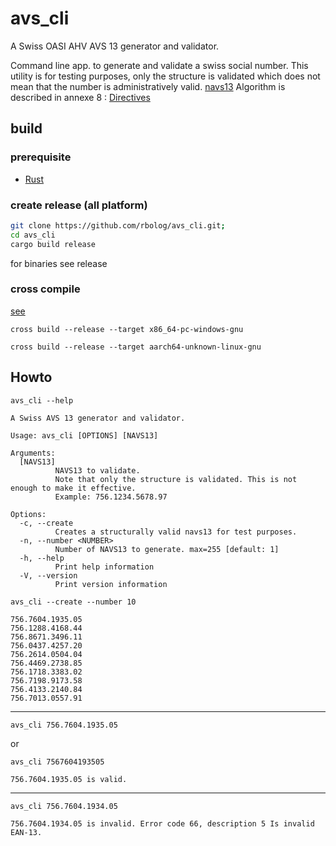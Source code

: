 # avs_cli
A Swiss OASI AHV AVS 13 generator and validator.

Command line app. to generate and validate a swiss social number.
This utility is for testing purposes, only the structure is validated which does not mean
that the number is administratively valid.
[navs13](https://www.zas.admin.ch/zas/fr/home/partenaires-et-institutions-/navs13.html)
Algorithm is described in annexe 8 :
[Directives](https://sozialversicherungen.admin.ch/fr/d/6938#)

## build

### prerequisite
* [Rust](https://www.rust-lang.org/tools/install)

### create release (all platform)
```sh
git clone https://github.com/rbolog/avs_cli.git;
cd avs_cli
cargo build release
```

for binaries see release

### cross compile

[see](https://github.com/cross-rs/cross) 

`cross build --release --target x86_64-pc-windows-gnu`

`cross build --release --target aarch64-unknown-linux-gnu`

## Howto

```shell
avs_cli --help
```

```text
A Swiss AVS 13 generator and validator.

Usage: avs_cli [OPTIONS] [NAVS13]

Arguments:
  [NAVS13]
          NAVS13 to validate.
          Note that only the structure is validated. This is not enough to make it effective.
          Example: 756.1234.5678.97

Options:
  -c, --create
          Creates a structurally valid navs13 for test purposes.
  -n, --number <NUMBER>
          Number of NAVS13 to generate. max=255 [default: 1]
  -h, --help
          Print help information
  -V, --version
          Print version information
```


```shell
avs_cli --create --number 10
```

```text
756.7604.1935.05
756.1288.4168.44
756.8671.3496.11
756.0437.4257.20
756.2614.0504.04
756.4469.2738.85
756.1718.3383.02
756.7198.9173.58
756.4133.2140.84
756.7013.0557.91
```
---
```shell
avs_cli 756.7604.1935.05
```

or

```shell
avs_cli 7567604193505
```

```text
756.7604.1935.05 is valid.
```

---

```shell
avs_cli 756.7604.1934.05
```

```text
756.7604.1934.05 is invalid. Error code 66, description 5 Is invalid EAN-13.
```

